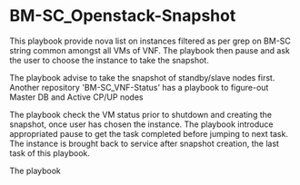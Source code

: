 # BM-SC_Openstack-Snapshot
This playbook provide nova list on instances filtered as per grep on BM-SC string common amongst all VMs of VNF. The playbook then pause and ask the user to choose the instance to take the snapshot. 

The playbook advise to take the snapshot of standby/slave nodes first. Another repository 'BM-SC_VNF-Status' has a playbook to figure-out Master DB and Active CP/UP nodes

The playbook check the VM status prior to shutdown and creating the snapshot, once user has chosen the instance. The playbook introduce appropriated pause to get the task completed before jumping to next task. The instance is brought back to service after snapshot creation, the last task of this playbook.

The playbook 
